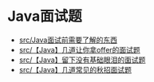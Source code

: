 # Java面试题 #

- [src/Java面试前需要了解的东西](https://segmentfault.com/a/1190000015373033)
- [src/【Java】几道让你拿offer的面试题](https://segmentfault.com/a/1190000015854646)
- [src/【Java】留下没有基础眼泪的面试题](https://segmentfault.com/a/1190000016014444)
- [src/【Java】几道常见的秋招面试题](https://segmentfault.com/a/1190000016773721)


